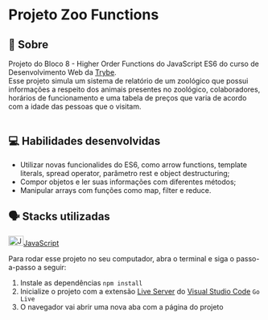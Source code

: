 # Projeto Zoo Functions

## :page_facing_up: Sobre

Projeto do Bloco 8 - Higher Order Functions do JavaScript ES6 do curso de Desenvolvimento Web da [Trybe](https://www.betrybe.com).<br>
Esse projeto simula um sistema de relatório de um zoológico que possui informações a respeito dos animais presentes no zoológico, colaboradores, horários de funcionamento e uma tabela de preços que varia de acordo com a idade das pessoas que o visitam.<br><br>

## :computer: Habilidades desenvolvidas

- Utilizar novas funcionalides do ES6, como arrow functions, template literals, spread operator, parâmetro rest e object destructuring;
- Compor objetos e ler suas informações com diferentes métodos;
- Manipular arrays com funções como map, filter e reduce.

## :speaking_head: Stacks utilizadas
<div align="left">
  <a href="https://developer.mozilla.org/pt-BR/docs/Web/JavaScript" title="JavaScript"><img alt="JavaScript icon" height="20px" width="30px" src="https://cdn.jsdelivr.net/gh/devicons/devicon/icons/javascript/javascript-original.svg" />JavaScript</a>
</div>

Para rodar esse projeto no seu computador, abra o terminal e siga o passo-a-passo a seguir:

1. Instale as dependências `npm install`
2. Inicialize o projeto com a extensão [Live Server](https://marketplace.visualstudio.com/items?itemName=ritwickdey.LiveServer) do [Visual Studio Code](https://code.visualstudio.com/) `Go Live`
3. O navegador vai abrir uma nova aba com a página do projeto 
